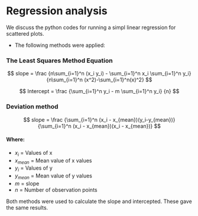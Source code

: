 # Regression analysis
We discuss the python codes for running a simpl linear regression for scattered plots.
- The following methods were applied:
### The Least Squares Method Equation
$$ slope = \frac {n\sum_{i=1}^n (x_i y_i) - \sum_{i=1}^n x_i \sum_{i=1}^n y_i} {n\sum_{i=1}^n (x^2)-\sum_{i=1}^n(x)^2} $$

$$ Intercept = \frac {\sum_{i=1}^n y_i - m \sum_{i=1}^n y_i} {n} $$

### Deviation method

$$ slope = \frac {\sum_{i=1}^n (x_i - x_{mean})(y_i-y_{mean})} {\sum_{i=1}^n (x_i - x_{mean})(x_i - x_{mean})} $$

#### Where:
- $x_i$  = Values of x 
- $x_{mean}$ = Mean value of x values 
- $y_i$ = Values of y 
- $y_{mean}$ = Mean value of y values
- $m$ = slope
- $n$ = Number of observation points
  
Both methods were used to calculate the slope and intercepted. These gave the same results.
